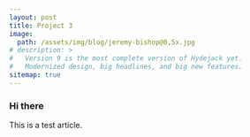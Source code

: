 ```yaml
---
layout: post
title: Project 3
image: 
  path: /assets/img/blog/jeremy-bishop@0,5x.jpg
# description: >
#   Version 9 is the most complete version of Hydejack yet.
#   Modernized design, big headlines, and big new features.
sitemap: true
---
```


<!-- Version 9 is the most complete version of Hydejack yet.
{:.lead}

[Modernized](#linking-in-style) [design](#whats-in-the-cards), [big headlines](#ready-for-the-big-screen), big new features: [Built-In Search](#built-in-search), [Sticky Table of Contents](#sticky-table-of-contents), and [Auto-Hiding Navbar](#auto-hiding-navbar). That [and more](#and-much-more) is Hydejack 9.

- Table of Contents
{:toc .large-only} -->

### Hi there

This is a test article.